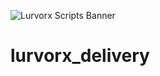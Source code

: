 ![Lurvorx Scripts Banner](https://cdn.discordapp.com/attachments/1185961261335331007/1270129449894940692/Lurvorx-Scripts-Banner2.jpg?ex=66b293ba&is=66b1423a&hm=877f2072649f49182e2eab0acce82cfaa7f391c5edba3e0d43955d532ded2e87&)

# lurvorx_delivery
